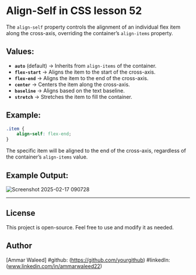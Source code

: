 # Align-Self in CSS lesson 52

The `align-self` property controls the alignment of an individual flex item along the cross-axis, overriding the container’s `align-items` property.

## Values:
- **`auto`** (default) → Inherits from `align-items` of the container.
- **`flex-start`** → Aligns the item to the start of the cross-axis.
- **`flex-end`** → Aligns the item to the end of the cross-axis.
- **`center`** → Centers the item along the cross-axis.
- **`baseline`** → Aligns based on the text baseline.
- **`stretch`** → Stretches the item to fill the container.

## Example:
```css
.item {
    align-self: flex-end;
}
```
The specific item will be aligned to the end of the cross-axis, regardless of the container’s `align-items` value.

## Example Output:
![Screenshot 2025-02-17 090728](https://github.com/user-attachments/assets/de79245b-cb75-4fe7-b2e9-ef28f5f5fe94)

---

## License
This project is open-source. Feel free to use and modify it as needed.

## Author
[Ammar Waleed] 
#github: (https://github.com/yourgithub)
#linkedIn: (www.linkedin.com/in/ammarwaleed22)
